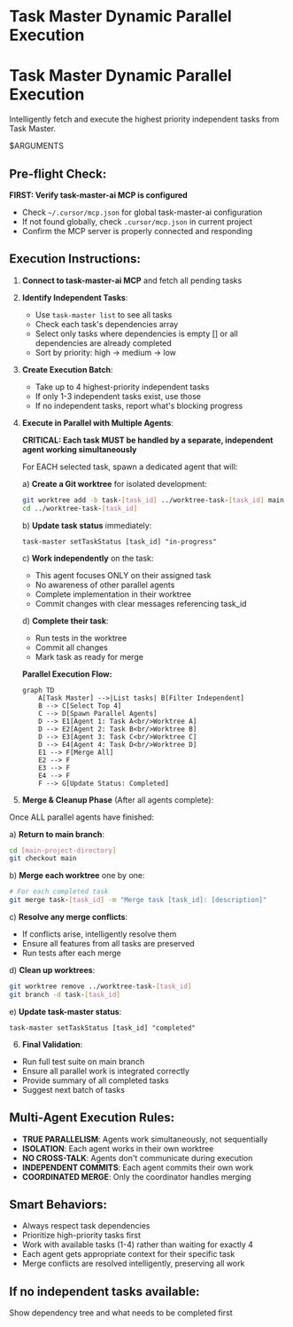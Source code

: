 # Task Master Dynamic Parallel Execution

# Task Master Dynamic Parallel Execution

Intelligently fetch and execute the highest priority independent tasks from Task Master.

$ARGUMENTS

## Pre-flight Check:

**FIRST: Verify task-master-ai MCP is configured**
- Check `~/.cursor/mcp.json` for global task-master-ai configuration
- If not found globally, check `.cursor/mcp.json` in current project
- Confirm the MCP server is properly connected and responding

## Execution Instructions:

1. **Connect to task-master-ai MCP** and fetch all pending tasks

2. **Identify Independent Tasks**:
   - Use `task-master list` to see all tasks
   - Check each task's dependencies array
   - Select only tasks where dependencies is empty [] or all dependencies are already completed
   - Sort by priority: high → medium → low

3. **Create Execution Batch**:
   - Take up to 4 highest-priority independent tasks
   - If only 1-3 independent tasks exist, use those
   - If no independent tasks, report what's blocking progress

4. **Execute in Parallel with Multiple Agents**:
   
   **CRITICAL: Each task MUST be handled by a separate, independent agent working simultaneously**
   
   For EACH selected task, spawn a dedicated agent that will:
   
   a) **Create a Git worktree** for isolated development:
      ```bash
      git worktree add -b task-[task_id] ../worktree-task-[task_id] main
      cd ../worktree-task-[task_id]
      ```
   
   b) **Update task status** immediately:
      ```
      task-master setTaskStatus [task_id] "in-progress"
      ```
   
   c) **Work independently** on the task:
      - This agent focuses ONLY on their assigned task
      - No awareness of other parallel agents
      - Complete implementation in their worktree
      - Commit changes with clear messages referencing task_id
   
   d) **Complete their task**:
      - Run tests in the worktree
      - Commit all changes
      - Mark task as ready for merge

   **Parallel Execution Flow:**
   ```mermaid
   graph TD
       A[Task Master] -->|List tasks| B[Filter Independent]
       B --> C[Select Top 4]
       C --> D[Spawn Parallel Agents]
       D --> E1[Agent 1: Task A<br/>Worktree A]
       D --> E2[Agent 2: Task B<br/>Worktree B]
       D --> E3[Agent 3: Task C<br/>Worktree C]
       D --> E4[Agent 4: Task D<br/>Worktree D]
       E1 --> F[Merge All]
       E2 --> F
       E3 --> F
       E4 --> F
       F --> G[Update Status: Completed]

5. **Merge & Cleanup Phase** (After all agents complete):

Once ALL parallel agents have finished:

a) **Return to main branch**:
   ```bash
   cd [main-project-directory]
   git checkout main
   ```

b) **Merge each worktree** one by one:
   ```bash
   # For each completed task
   git merge task-[task_id] -m "Merge task [task_id]: [description]"
   ```

c) **Resolve any merge conflicts**:
   - If conflicts arise, intelligently resolve them
   - Ensure all features from all tasks are preserved
   - Run tests after each merge

d) **Clean up worktrees**:
   ```bash
   git worktree remove ../worktree-task-[task_id]
   git branch -d task-[task_id]
   ```

e) **Update task-master status**:
   ```
   task-master setTaskStatus [task_id] "completed"
   ```

6. **Final Validation**:
- Run full test suite on main branch
- Ensure all parallel work is integrated correctly
- Provide summary of all completed tasks
- Suggest next batch of tasks

## Multi-Agent Execution Rules:
- **TRUE PARALLELISM**: Agents work simultaneously, not sequentially
- **ISOLATION**: Each agent works in their own worktree
- **NO CROSS-TALK**: Agents don't communicate during execution
- **INDEPENDENT COMMITS**: Each agent commits their own work
- **COORDINATED MERGE**: Only the coordinator handles merging

## Smart Behaviors:
- Always respect task dependencies
- Prioritize high-priority tasks first
- Work with available tasks (1-4) rather than waiting for exactly 4
- Each agent gets appropriate context for their specific task
- Merge conflicts are resolved intelligently, preserving all work

## If no independent tasks available:
Show dependency tree and what needs to be completed first